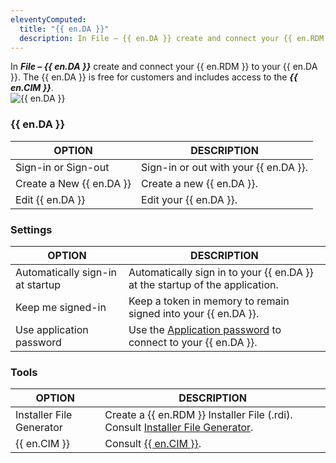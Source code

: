 ```yaml
---
eleventyComputed:
  title: "{{ en.DA }}"
  description: In File – {{ en.DA }} create and connect your {{ en.RDM }} to your {{ en.DA }}. The {{ en.DA }} is free for customers and includes access to the {{ en.CIM }}.  
---
```

In ***File – {{ en.DA }}*** create and connect your {{ en.RDM }} to your {{ en.DA }}. The {{ en.DA }} is free for customers and includes access to the ***{{ en.CIM }}***.  
![{{ en.DA }}](https://webdevolutions.azureedge.net/docs/en/rdm/windows/clip10026.png) 

### {{ en.DA }}

| OPTION                   | DESCRIPTION                        |
|--------------------------|------------------------------------|
| Sign-in or Sign-out      | Sign-in or out with your {{ en.DA }}. |
| Create a New {{ en.DA }} | Create a new {{ en.DA }}.          |
| Edit {{ en.DA }}         | Edit your {{ en.DA }}.             |


### Settings 

| OPTION                   | DESCRIPTION                        |
|--------------------------|------------------------------------|
| Automatically sign-in at startup | Automatically sign in to your {{ en.DA }} at the startup of the application.                                |
| Keep me signed-in                | Keep a token in memory to remain signed into your {{ en.DA }}.                                              |
| Use application password         | Use the [Application password](/kb/remote-desktop-manager/how-to-articles/application-passwords-setup/) to connect to your {{ en.DA }}. |


### Tools 


| OPTION                   | DESCRIPTION                        |
|--------------------------|------------------------------------|
| Installer File Generator | Create a {{ en.RDM }} Installer File (.rdi). Consult [Installer File Generator](/rdm/windows/installation/client/custom-installer-service/installer-file-generator/). |
| {{ en.CIM }}           | Consult [{{ en.CIM }}](/rdm/windows/installation/client/custom-installer-service/).                                    |

